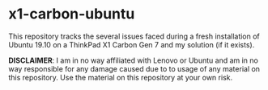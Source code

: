 # x1-carbon-ubuntu

This repository tracks the several issues faced during a fresh installation of Ubuntu 19.10 on a ThinkPad X1 Carbon Gen 7 and my solution (if it exists).



**DISCLAIMER**: I am in no way affiliated with Lenovo or Ubuntu and am in no way responsible for any damage caused due to to usage of any material on this repository. Use the material on this repository at your own risk. 